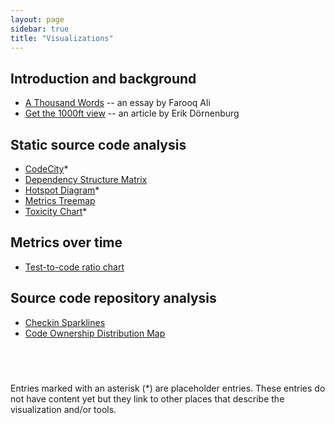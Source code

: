 ```yaml
---
layout: page
sidebar: true
title: "Visualizations"
---
```


## Introduction and background

* [A Thousand Words](../intro/athousandwords) -- an essay by Farooq Ali
* [Get the 1000ft view](../intro/1000ftview) -- an article by Erik Dörnenburg


## Static source code analysis

* [CodeCity](codecity)\*
* [Dependency Structure Matrix](dependency-structure-matrix)
* [Hotspot Diagram](hotspot-diagram)\*
* [Metrics Treemap](metrics-treemap)
* [Toxicity Chart](toxicity-chart)\*


## Metrics over time

* [Test-to-code ratio chart](test-code-ratio)


## Source code repository analysis

* [Checkin Sparklines](checkin-sparklines)
* [Code Ownership Distribution Map](code-ownership-distribution-map)
  
## &nbsp;
Entries marked with an asterisk (\*) are placeholder entries. These entries do not have content yet but they link to other places that describe the visualization and/or tools.
